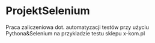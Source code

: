 # ProjektSelenium
Praca zaliczeniowa dot. automatyzacji testów przy użyciu Pythona&Selenium na przykladzie testu sklepu x-kom.pl
